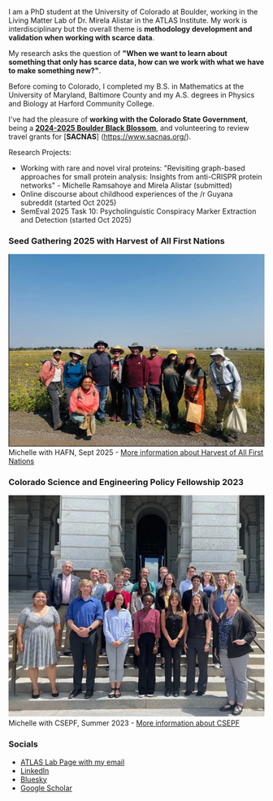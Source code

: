 I am a PhD student at the University of Colorado at Boulder, working in the Living Matter Lab of Dr. Mirela Alistar in the ATLAS Institute. My work is interdisciplinary but the overall theme is **methodology development and validation when working with scarce data**. 

My research asks the question of **"When we want to learn about something that only has scarce data, how can we work with what we have to make something new?"**.

Before coming to Colorado, I completed my B.S. in Mathematics at the University of Maryland, Baltimore County and my A.S. degrees in Physics and Biology at Harford Community College.

I've had the pleasure of **working with the Colorado State Government**, being a [**2024-2025 Boulder Black Blossom**](https://www.colorado.edu/support/gar/current-graduate-students/boulder-black-blossoms#accordion-1131676925-1), and volunteering to review travel grants for [**SACNAS**] (https://www.sacnas.org/). 

Research Projects:
- Working with rare and novel viral proteins: "Revisiting graph-based approaches for small protein analysis: Insights from anti-CRISPR protein networks" - Michelle Ramsahoye and Mirela Alistar (submitted)
- Online discourse about childhood experiences of the /r Guyana subreddit (started Oct 2025)
- SemEval 2025 Task 10: Psycholinguistic Conspiracy Marker Extraction and Detection (started Oct 2025)

### Seed Gathering 2025 with Harvest of All First Nations
![Michelle with HAFN, Sept 2025](images/hafn2025.jpg)
Michelle with HAFN, Sept 2025 - [More information about Harvest of All First Nations](https://hafnco.org/)

### Colorado Science and Engineering Policy Fellowship 2023
![Michelle with CSEPF, Summer 2023](images/csepf_2023.png)
Michelle with CSEPF, Summer 2023 - [More information about CSEPF](https://csepf.org/)

### Socials
- [ATLAS Lab Page with my email](https://www.colorado.edu/atlas/michelle-ramsahoye)
- [LinkedIn](https://www.linkedin.com/in/michelleramsahoye/)
- [Bluesky](https://bsky.app/profile/lusnu.bsky.social)
- [Google Scholar](https://scholar.google.com/citations?user=pHODSSAAAAAJ&hl=en)

